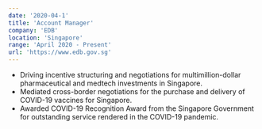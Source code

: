 ```yaml
---
date: '2020-04-1'
title: 'Account Manager'
company: 'EDB'
location: 'Singapore'
range: 'April 2020 - Present'
url: 'https://www.edb.gov.sg'
---
```


- Driving incentive structuring and negotiations for multimillion-dollar pharmaceutical and medtech investments in Singapore.
- Mediated cross-border negotiations for the purchase and delivery of COVID-19 vaccines for Singapore.
- Awarded COVID-19 Recognition Award from the Singapore Government for outstanding service rendered in the COVID-19 pandemic.
